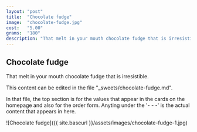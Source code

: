 ```yaml
---
layout: "post"
title:  "Chocolate fudge"
image: 	"chocolate-fudge.jpg"
cost: 	"5.00"
grams:	"180"
description: "That melt in your mouth chocolate fudge that is irresistible."
---
```


## Chocolate fudge

That melt in your mouth chocolate fudge that is irresistible.

This content can be edited in the file "_sweets/chocolate-fudge.md".  

In that file, the top section is for the values that appear in the cards on the homepage 
and also for the order form.  Anyting under the '- - -' is the actual content that appears in here.

![Chocolate fudge]({{ site.baseurl }}/assets/images/chocolate-fudge-1.jpg)


